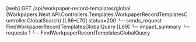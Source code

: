 [web] GET /api/workpaper-record-templates/global  (Workpapers.Next.API.Controllers.Templates.WorkpaperRecordTemplatesController.GlobalSearch)  [L66–L70] status=200
  └─ sends_request FindWorkpaperRecordTemplatesGlobalQuery [L69]
  └─ impact_summary
    └─ requests 1
      └─ FindWorkpaperRecordTemplatesGlobalQuery

